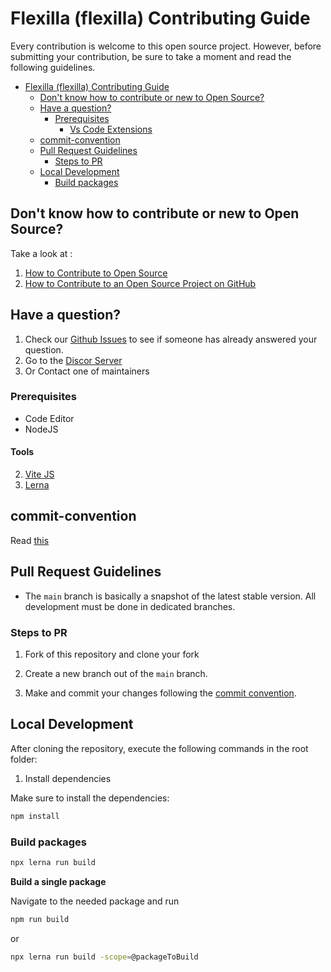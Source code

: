 # Flexilla (flexilla) Contributing Guide

Every contribution is welcome to this open source project. However, before submitting your contribution, be sure to take a moment and read the following guidelines.

- [Flexilla (flexilla) Contributing Guide](#flexilla-flexilla-contributing-guide)
  - [Don't know how to contribute or new to Open Source?](#dont-know-how-to-contribute-or-new-to-open-source)
  - [Have a question?](#have-a-question)
    - [Prerequisites](#prerequisites)
      - [Vs Code Extensions](#vs-code-extensions)
  - [commit-convention](#commit-convention)
  - [Pull Request Guidelines](#pull-request-guidelines)
    - [Steps to PR](#steps-to-pr)
  - [Local Development](#local-development)
    - [Build packages](#build-packages)


## Don't know how to contribute or new to Open Source?

Take a look at :
1. [How to Contribute to Open Source](https://opensource.guide/how-to-contribute/)
2. [How to Contribute to an Open Source Project on GitHub](https://egghead.io/courses/how-to-contribute-to-an-open-source-project-on-github)

## Have a question?

1. Check our [Github Issues](https://github.com/unify-ui-dev/flexilla/issues) to see if someone has already answered your question.
2. Go to the [Discor Server](https://discord.gg/6VN6zTPZAy)
3. Or Contact one of maintainers

### Prerequisites

- Code Editor
- NodeJS

#### Tools

2. [Vite JS](https://lerna.js.org/)
3. [Lerna](https://biomejs.dev/)


## commit-convention

Read [this](https://www.conventionalcommits.org/en/v1.0.0/)

## Pull Request Guidelines

- The `main` branch is basically a snapshot of the latest stable version. All development must be done in dedicated branches.


### Steps to PR

1. Fork of this repository and clone your fork

2. Create a new branch out of the `main` branch.

3. Make and commit your changes following the
   [commit convention](CONTRIBUTING.MD#commit-convention).
   
## Local Development

After cloning the repository, execute the following commands in the root folder:

1. Install dependencies

Make sure to install the dependencies:

```bash
npm install
```


### Build packages

```bash
npx lerna run build
```

**Build a single package**

Navigate to the needed package and run 

```bash
npm run build
```
or 

```bash
npx lerna run build -scope=@packageToBuild
```
